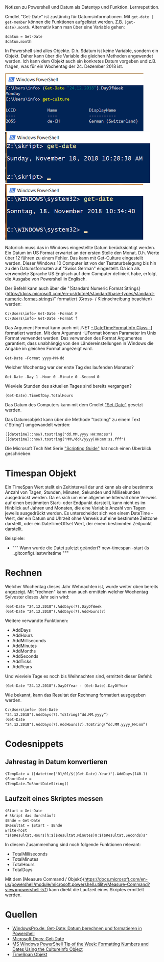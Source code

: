 Notizen zu Powershell und Datum als Datentyp und Funktion.  Lernrepetition.  

Cmdlet "Get-Date" ist zuständig für Datumsinformationen. Mit ```get-date | get-member``` können die Funktionen aufgelistet werden. Z.B. ```(get-date).month```.  Alternativ kann man über eine Variable gehen:  

```
$datum = Get-Date
$datum.month
```

In Powershell sind alles Objekte. D.h. $datum ist keine Variable, sondern ein Objekt. Daher kann über die Variable die gleichen Methoden angewendet werden. Ich kann dem Objekt auch ein konkretes Datum vorgeben und z.B. fragen, was für ein Wochentag der 24. Dezember 2018 ist.

![get-culture](../powershell/get-culture.png)  
![get-culture](../powershell/ps-us.png)  
![get-culture](../powershell/ps-sg.png)  

Natürlich muss das in Windows eingestellte Datum berücksichtigt werden. Ein Datum im US Format erwartet an der ersten Stelle den Monat. D.h. Werte über 12 führen zu einem Fehler. Das kann mit Get-Culture eingestellt werden. Dieser Windows 10 Computer ist von der Tastaturbelegung bis hin zu den Datumsformaten auf "Swiss German" eingestellt. Da ich als verwendete Sprache US Englisch auf dem Computer definiert habe, erfolgt die Ausgabe von Powershell in Englisch.  

Der Befehl kann auch über die "[Standard Numeric Format Strings}(https://docs.microsoft.com/en-us/dotnet/standard/base-types/standard-numeric-format-strings)" formatiert (Gross- / Kleinschreibung beachten) werden:  

```
C:\Users\info> Get-Date -Format F  
C:\Users\info> Get-Date -Format f
```

Das Argument Format kann auch mit .NET [- DateTimeFormatInfo Class -](https://docs.microsoft.com/en-us/dotnet/api/system.globalization.datetimeformatinfo?view=netframework-4.7.2)] formatiert werden. Mit dem Argument -UFormat können Parameter im Unix Format verwendet werden. Das verwenden des Format Argumentes garantiert, dass unabhängig von den Ländereinstellungen in Windows die Angabe im gleichen Format angezeigt wird.  

```
Get-Date -Format yyyy-MM-dd
```

Welcher Wochentag war der erste Tag des laufenden Monates?  
```
Get-Date –Day 1 –Hour 0 –Minute 0 –Second 0
```

Wieviele Stunden des aktuellen Tages sind bereits vergangen?
```
(Get-Date).TimeOfDay.TotalHours
```

Das Datum des Computers kann mit dem Cmdlet ["Set-Date"](https://docs.microsoft.com/en-us/powershell/module/microsoft.powershell.utility/Measure-Command?view=powershell-5.1) gesetzt werden.  

Das Datumsobjekt kann über die Methode "tostring" zu einem Text ("String") umgewandelt werden:  
```
([datetime]::now).tostring("dd.MM.yyyy HH:mm:ss")  
([datetime]::now).tostring("MM\/dd\/yyyy|HH:mm:ss.fff")  
```

Die Microsoft Tech Net Serie ["Scripting Guide"](https://blogs.technet.microsoft.com/heyscriptingguy/2013/11/11/powertip-use-powershell-to-format-dates/) hat noch einen Überblick geschrieben

# Timespan Objekt  

Ein TimeSpan Wert stellt ein Zeitintervall dar und kann als eine bestimmte Anzahl von Tagen, Stunden, Minuten, Sekunden und Millisekunden ausgedrückt werden. Da es sich um eine allgemeine Intervall ohne Verweis auf einen bestimmten Start- oder Endpunkt darstellt, kann nicht es im Hinblick auf Jahren und Monaten, die eine Variable Anzahl von Tagen jeweils ausgedrückt werden. Es unterscheidet sich von einem DateTime -Wert, der ein Datum und Uhrzeit ohne Verweis auf eine bestimmte Zeitzone darstellt, oder ein DateTimeOffset Wert, der einem bestimmten Zeitpunkt darstellt.  

Beispiele:  
* """
Wann wurde die Datei zuletzt geändert?    new-timespan -start (ls .\.gitconfig).lastwritetime
"""


# Rechnen

Welcher Wochentag dieses Jahr Wehnachten ist, wurde weiter oben bereits angezeigt. Mit "rechnen" kann man auch ermitteln welcher Wochentag Sylvester dieses Jahr sein wird:  

```
(Get-Date "24.12.2018").AddDays(7).DayOfWeek
(Get-Date "24.12.2018").AddDays(7).AddHours(7)
```

Weitere verwandte Funktionen:  

* AddDays
* AddHours
* AddMilliseconds
* AddMinutes
* AddMonths
* AddSeconds  
* AddTicks
* AddYears  

Und wieviele Tage es noch bis Weihnachten sind, ermittelt dieser Befehl:  

```
(Get-Date "24.12.2018").DayOfYear - (Get-Date).DayOfYear
```

Wie bekannt, kann das Resultat der Rechnung formatiert ausgegeben werden.
```
C:\Users\info> (Get-Date "24.12.2018").AddDays(7).ToString(“dd.MM.yyyy”)
(Get-Date "24.12.2018").AddDays(7).AddHours(7).ToString(“dd.MM.yyyy_HH:mm”)
```

# Codesnippets


## Jahrestag in Datum konvertieren

```
$TempDate = ([datetime]"01/01/$((Get-Date).Year)").AddDays(140-1) $ShortDate = 
$TempDate.ToShortDateString()
```

## Laufzeit eines Skriptes messen  

```
$Start = Get-Date
# Skript das durchläuft
$Ende = Get-Date
$Resultat = $Start - $Ende
write-host "$($Resultat.Hours)h:$($Resultat.Minutes)m:$($Resultat.Seconds)s"
```
In diesem Zusammenhang sind noch folgende Funktionen relevant:
* TotalMilliseconds
* TotalMinutes
* TotalHours
* TotalDays

Mit dem [Measure Command / Objekt}(https://docs.microsoft.com/en-us/powershell/module/microsoft.powershell.utility/Measure-Command?view=powershell-5.1) kann direkt die Laufzeit eines Skriptes ermittelt werden.  


# Quellen

* [WindowsPro.de: Get-Date: Datum berechnen und formatieren in Powershell](https://www.windowspro.de/script/datum-berechnen-formatieren-powershell-get-date)  
* [Microsoft Docs: Get-Date](https://docs.microsoft.com/en-us/powershell/module/microsoft.powershell.utility/get-date?view=powershell-6) 
* [MS Windows PowerShell Tip of the Week: Formatting Numbers and Dates Using the CultureInfo Object](https://docs.microsoft.com/en-us/previous-versions/windows/it-pro/windows-powershell-1.0/ff730954(v%3dtechnet.10))
* [TimeSpan Objekt](https://docs.microsoft.com/de-de/dotnet/api/system.timespan?view=netframework-4.7.2)